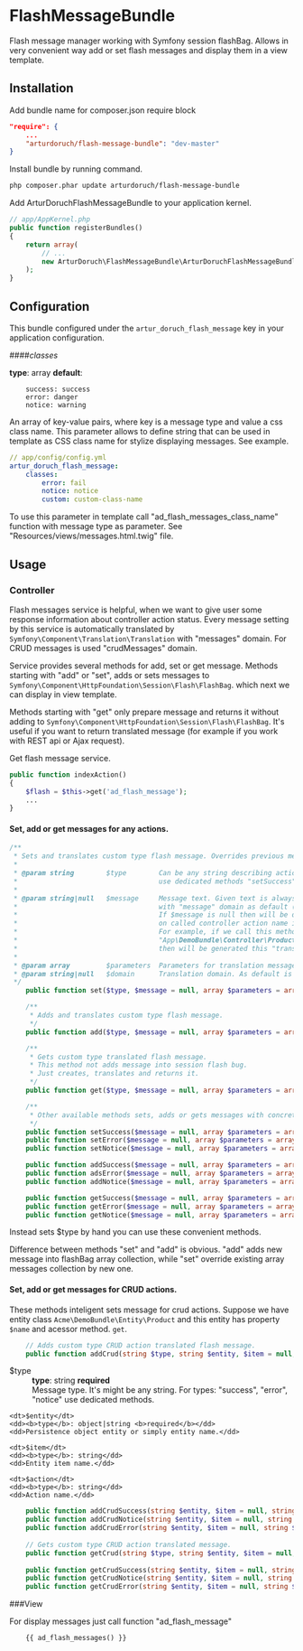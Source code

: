 FlashMessageBundle
================

Flash message manager working with Symfony session flashBag.
Allows in very convenient way add or set flash messages and display them in a view template.

<!--Features:
Add or set messages
add or set crud operations messages
Get - sets and return translated message
Get crud - sets and return translated message without them into flashbag.-->


## Installation

Add bundle name for composer.json require block
```json
"require": {
    ...
    "arturdoruch/flash-message-bundle": "dev-master"
}
```

Install bundle by running command.
```sh
php composer.phar update arturdoruch/flash-message-bundle
```

Add ArturDoruchFlashMessageBundle to your application kernel.
```php
// app/AppKernel.php
public function registerBundles()
{
    return array(
        // ...
        new ArturDoruch\FlashMessageBundle\ArturDoruchFlashMessageBundle(),
    );
}
```

## Configuration
This bundle configured under the `artur_doruch_flash_message` key in your application configuration.

####<i>classes</i>

<b>type</b>: array <b>default</b>:
```
    success: success
    error: danger
    notice: warning
```

An array of key-value pairs, where key is a message type and value a css class name.
This parameter allows to define string that can be used in template as CSS class name for stylize displaying messages.
See example.

```yml
// app/config/config.yml
artur_doruch_flash_message:
    classes:
        error: fail
        notice: notice
        custom: custom-class-name
```

To use this parameter in template call "ad_flash_messages_class_name" function with message type as parameter.
See "Resources/views/messages.html.twig" file.


## Usage

### Controller

Flash messages service is helpful, when we want to give user some response information about controller action status.
Every message setting by this service is automatically translated by `Symfony\Component\Translation\Translation` with "messages" domain. For CRUD messages is used "crudMessages" domain.

Service provides several methods for add, set or get message.
Methods starting with "add" or "set", adds or sets messages to `Symfony\Component\HttpFoundation\Session\Flash\FlashBag`.
which next we can display in view template.

Methods starting with "get" only prepare message and returns it without adding to `Symfony\Component\HttpFoundation\Session\Flash\FlashBag`.
It's useful if you want to return translated message (for example if you work with REST api or Ajax request).

Get flash message service.

```php
public function indexAction()
{
    $flash = $this->get('ad_flash_message');
    ...
}
```


#### Set, add or get messages for any actions.

```php
/**
 * Sets and translates custom type flash message. Overrides previous message if was set.
 *
 * @param string        $type        Can be any string describing action status. For types: "success", "error", "notice"
 *                                   use dedicated methods "setSuccess", "setError", "setNotice".
 *
 * @param string|null   $message     Message text. Given text is always translated by "Symfony\Component\Translation\Translation"
 *                                   with "message" domain as default (of course if exists any translations for given string).
 *                                   If $message is null then will be dynamically creates as "translationId" based
 *                                   on called controller action name in convention: "company_bundle_controller.action.$type".
 *                                   For example, if we call this method (and $message is null) in controller
 *                                   "App\DemoBundle\Controller\ProductController::createAction"
 *                                   then will be generated this "translationId" value:     "app_demo_project.create.$type".
 *
 * @param array         $parameters  Parameters for translation message.
 * @param string|null   $domain      Translation domain. As default is "messages".
 */
    public function set($type, $message = null, array $parameters = array(), $domain = null) {}

    /**
     * Adds and translates custom type flash message.
     */
    public function add($type, $message = null, array $parameters = array(), $domain = null) {}

    /**
     * Gets custom type translated flash message.
     * This method not adds message into session flash bug.
     * Just creates, translates and returns it.
     */
    public function get($type, $message = null, array $parameters = array(), $domain = null) {}

    /**
     * Other available methods sets, adds or gets messages with concrete types: "Success", "Error", "Notice".
     */
    public function setSuccess($message = null, array $parameters = array(), $domain = null) {}
    public function setError($message = null, array $parameters = array(), $domain = null) {}
    public function setNotice($message = null, array $parameters = array(), $domain = null) {}

    public function addSuccess($message = null, array $parameters = array(), $domain = null) {}
    public function adsError($message = null, array $parameters = array(), $domain = null) {}
    public function addNotice($message = null, array $parameters = array(), $domain = null) {}

    public function getSuccess($message = null, array $parameters = array(), $domain = null) {}
    public function getError($message = null, array $parameters = array(), $domain = null) {}
    public function getNotice($message = null, array $parameters = array(), $domain = null) {}
```

Instead sets $type by hand you can use these convenient methods.



Difference between methods "set" and "add" is obvious. "add" adds new message into flashBag array collection, while "set" override existing array messages collection by new one.


#### Set, add or get messages for CRUD actions.

These methods inteligent sets message for crud actions. 
Suppose we have entity class `Acme\DemoBundle\Entity\Product` and this entity has property `$name` and acessor method. `get`.

```php 
    // Adds custom type CRUD action translated flash message.
    public function addCrud(string $type, string $entity, $item = null, string $action = null)
```
<dl>
    <dt>$type</dt>
    <dd><b>type</b>: string <b>required</b></dd>
    <dd>Message type. It's might be any string. For types: "success", "error", "notice" use dedicated methods.
    </dd>
    
    <dt>$entity</dt>
    <dd><b>type</b>: object|string <b>required</b></dd>
    <dd>Persistence object entity or simply entity name.</dd>
    
    <dt>$item</dt>
    <dd><b>type</b>: string</dd>
    <dd>Entity item name.</dd>
    
    <dt>$action</dt>
    <dd><b>type</b>: string</dd>
    <dd>Action name.</dd>
</dl>

```php
    public function addCrudSuccess(string $entity, $item = null, string $action = null)
    public function addCrudNotice(string $entity, $item = null, string $action = null)
    public function addCrudError(string $entity, $item = null, string $action = null)
    
    // Gets custom type CRUD action translated message.
    public function getCrud(string $type, string $entity, $item = null, string $action = null)
    
    public function getCrudSuccess(string $entity, $item = null, string $action = null)
    public function getCrudNotice(string $entity, $item = null, string $action = null)
    public function getCrudError(string $entity, $item = null, string $action = null)
```


###View

For display messages just call function "ad_flash_message"
```twig
    {{ ad_flash_messages() }}
```

<!--If you want add CSS styles for displaying messages...

Function "ad_flash_messages_class_name" returns css class name related to message type.
See "Resources/views/messages.html.twig" file.-->

